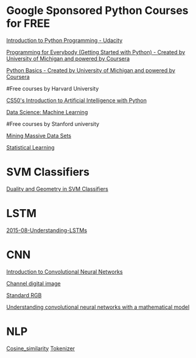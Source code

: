 # Google Sponsored Python Courses for FREE
[Introduction to Python Programming - Udacity](https://learndigital.withgoogle.com/digitalunlocked/course/introduction-to-python-programming)

[Programming for Everybody (Getting Started with Python) - Created by University of Michigan and powered by Coursera](https://learndigital.withgoogle.com/digitalunlocked/course/programming-for-everybody-python)

[Python Basics - Created by University of Michigan and powered by Coursera](https://learndigital.withgoogle.com/digitalunlocked/course/python-basics)

#Free courses by Harvard University

[CS50's Introduction to Artificial Intelligence with Python](https://pll.harvard.edu/course/cs50s-introduction-artificial-intelligence-python?delta=0)

[Data Science: Machine Learning](https://pll.harvard.edu/course/data-science-machine-learning?delta=0)

#Free courses by Stanford university

[Mining Massive Data Sets](https://online.stanford.edu/courses/soe-ycs0007-mining-massive-data-sets)

[Statistical Learning](https://online.stanford.edu/courses/sohs-ystatslearning-statistical-learning)

# SVM Classifiers
[Duality and Geometry in SVM Classifiers](https://www.robots.ox.ac.uk/~cvrg/bennett00duality.pdf)

# LSTM
[2015-08-Understanding-LSTMs](https://colah.github.io/posts/2015-08-Understanding-LSTMs)

# CNN
[Introduction to Convolutional Neural Networks](https://cs.nju.edu.cn/wujx/paper/CNN.pdf)

[Channel digital image](https://en.wikipedia.org/wiki/Channel_(digital_image))

[Standard RGB](https://en.wikipedia.org/wiki/SRGB)

[Understanding convolutional neural networks with a mathematical model](https://www.semanticscholar.org/paper/Understanding-convolutional-neural-networks-with-a-Kuo/52d7ae292f285ab24b050b8d229ac98cd674523c#citing-papers)

# NLP
[Cosine_similarity](https://en.wikipedia.org/wiki/Cosine_similarity)
[Tokenizer](https://www.tensorflow.org/api_docs/python/tf/keras/preprocessing/text/Tokenizer)
